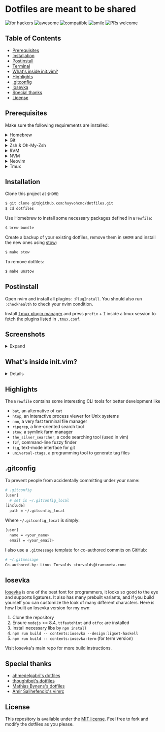 # Dotfiles are meant to be shared

![for hackers](https://img.shields.io/badge/built%20for-hackers-50dd7e.svg?logo=dependabot&style=flat-square)
![awesome](https://img.shields.io/badge/pretty-awesome-ffc24b.svg?logo=sourcegraph&style=flat-square)
![compatible](https://img.shields.io/badge/compatibility-betamax-f43753.svg?logo=docker&style=flat-square)
![smile](https://img.shields.io/badge/makes%20people-smile-57c7fe.svg?logo=travis&style=flat-square)
![PRs welcome](https://img.shields.io/badge/PRs-welcome-ff69b4.svg?logo=lgtm&style=flat-square)

## Table of Contents

  * [Prerequisites](#prerequisites)
  * [Installation](#installation)
  * [Postinstall](#postinstall)
  * [Terminal](#terminal)
  * [What's inside init.vim?](#whats-inside-initvim)
  * [Highlights](#highlights)
  * [.gitconfig](#gitconfig)
  * [Iosevka](#iosevka)
  * [Special thanks](#special-thanks)
  * [License](#license)

## Prerequisites

Make sure the following requirements are installed:

<details>
<summary>Homebrew</summary>
Install [Homebrew](https://brew.sh) if you haven't.
</details>

<details>
<summary>Git</summary>
You can either install git via Xcode Command Line Tools or by running `git --version` from your terminal.
</details>

<details>
<summary>Zsh & Oh-My-Zsh</summary>
[The Z shell](https://github.com/robbyrussell/oh-my-zsh/wiki/Installing-ZSH), is an extended version of the Bourne Shell (sh), with plenty of new features, and support for plugins and themes. [Oh My Zsh](https://github.com/robbyrussell/oh-my-zsh) is a delightful community-driven framework for managing your zsh configuration.

This project use [purer](https://github.com/DFurnes/purer) as the prompt theme for zsh:

```
$ npm install --global purer-prompt
```
</details>

<details>
<summary>RVM</summary>
RVM is a command-line tool which allows you to easily install, manage, and work with multiple ruby environments from interpreters to sets of gems. Install RVM: https://rvm.io.
</details>

<details>
<summary>NVM</summary>
Node Version Manager - Simple bash script to manage multiple active node.js versions. To install nvm: https://github.com/creationix/nvm.
</details>

<details>
<summary>Neovim</summary>
[Neovim](https://github.com/neovim/neovim) (nvim) is a forked version of Vim and arguable to be a lot faster. Follow this guide to build [nvim from source](https://github.com/neovim/neovim/wiki/Building-Neovim) and this guide to install [vim-plug](https://github.com/junegunn/vim-plug) as the main nvim plugin manager.
</details>

<details>
<summary>Tmux</summary>
[Tmux](https://github.com/tmux/tmux/wiki) is the terminal multiplexer I can't live without. 
</details>

## Installation

Clone this project at `$HOME`:

```bash
$ git clone git@github.com:huyvohcmc/dotfiles.git
$ cd dotfiles
```

Use Homebrew to install some necessary packages defined in `Brewfile`:

```bash
$ brew bundle
```

Create a backup of your existing dotfiles, remove them in `$HOME` and install the new ones using [stow](https://www.gnu.org/software/stow/):

```bash
$ make stow
```

To remove dotfiles:

```bash
$ make unstow
```

## Postinstall

Open nvim and install all plugins: `:PlugInstall`. You should also run `:checkhealth` to check your nvim condition.

Install [Tmux plugin manager](https://github.com/tmux-plugins/tpm) and press `prefix` + `I` inside a tmux session to fetch the plugins listed in `.tmux.conf`.

## Screenshots

<details>
<summary>Expand</summary>
<br>

![preview](screenshots/preview.png)
> iTerm2 tender colorscheme, nnn and tig

![nvim](screenshots/nvim.png)
> Nvim with Iosevka font 14pt
</details>

## What's inside init.vim?

<details>

- [tender](https://github.com/jacoborus/tender.vim) - a 24bit colorscheme for Vim, Airline and Lightline
- [lightline](https://github.com/itchyny/lightline.vim) - a light and configurable statusline/tabline plugin for Vim
- [NERDTree](https://github.com/scrooloose/nerdtree) - a tree explorer plugin for Vim
- [fzf](https://github.com/junegunn/fzf.vim) - a command-line fuzzy finder for Vim
- [ALE](https://github.com/w0rp/ale) - asynchronous Lint Engine
- [polyglot](https://github.com/sheerun/vim-polyglot) - a solid language pack for Vim
- [ncm2](https://github.com/ncm2/ncm2) - completion framework for Neovim
- [gutentags](https://github.com/ludovicchabant/vim-gutentags) - a Vim plugin that manages your tag files
- [easymotion](https://github.com/easymotion/vim-easymotion) - vim motions on speed!
- [signify](https://github.com/mhinz/vim-signify) - show a diff using Vim its sign column
- [tcomment](https://github.com/tomtom/tcomment_vim) - comment vim-plugin
- [fugitive](https://github.com/tpope/vim-fugitive) - a git wrapper vim-plugin
- [rhubarb](https://github.com/tpope/vim-rhubarb) - GitHub extension for fugitive.vim
- [rails](https://github.com/tpope/vim-rails) - Ruby on Rails power tools
- [surround](https://github.com/tpope/vim-surround) - quoting/parenthesizing made simple
- [repeat](https://github.com/tpope/vim-repeat) - enable repeating supported plugin maps with "."
- [endwise](https://github.com/tpope/vim-endwise) - wisely add "end" in Ruby
- [targets](https://github.com/wellle/targets.vim) - plugin that provides additional text objects
</details>

## Highlights

The `Brewfile` contains some interesting CLI tools for better development like

- `bat`, an alternative of `cat`
- `htop`, an interactive process viewer for Unix systems
- `nnn`, a very fast terminal file manager
- `ripgrep`, a line-oriented search tool
- `stow`, a symlink farm manager
- `the_silver_searcher`, a code searching tool (used in vim)
- `fzf`, command-line fuzzy finder
- `tig`, text-mode interface for git
- `universal-ctags`, a programming tool to generate tag files

## .gitconfig

To prevent people from accidentally committing under your name:

```bash
# .gitconfig
[user]
  # set in ~/.gitconfig_local
[include]
  path = ~/.gitconfig_local
```

Where `~/.gitconfig_local` is simply:

```bash
[user]
  name = <your_name>
  email = <your_email>
```

I also use a `.gitmessage` template for co-authored commits on GitHub:

```bash
# ~/.gitmessage
Co-authored-by: Linus Torvalds <torvalds@transmeta.com>
```

## Iosevka

[Iosevka](https://github.com/be5invis/Iosevka) is one of the best font for programmers, it looks so good to the eye and supports ligatures. It also has many prebuilt variants, and if you build yourself you can customize the look of many different characters. Here is how I built an Iosevka version for my own:

1. Clone the repository
2. Ensure `nodejs` >= 8.4, `ttfautohint` and `otfcc` are installed
3. Install necessary libs by `npm install`
4. `npm run build -- contents:iosevka --design:ligset-haskell`
5. `npm run build -- contents:iosevka-term` (for term version)

Visit Iosevka's main repo for more build instructions.

## Special thanks

- [ahmedelgabri's dotfiles](https://github.com/ahmedelgabri/dotfiles)
- [thoughtbot's dotfiles](https://github.com/thoughtbot/dotfiles)
- [Mathias Bynens's dotfiles](https://github.com/mathiasbynens/dotfiles)
- [Amir Salihefendic's vimrc](https://github.com/amix/vimrc)

## License

This repository is available under the [MIT license](LICENSE). Feel free to fork and modify the dotfiles as you please.
